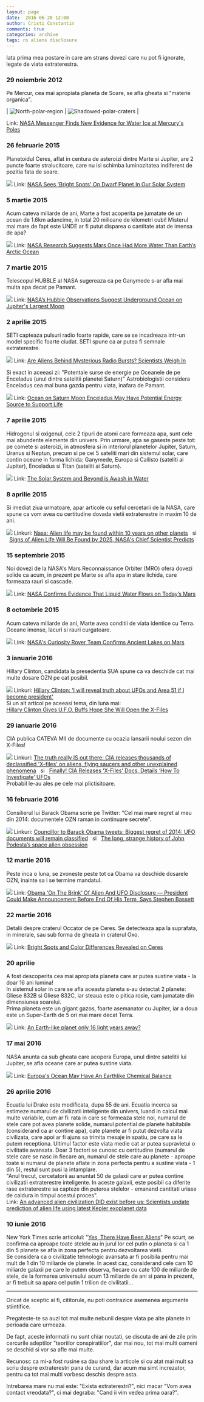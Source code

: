 ```yaml
---
layout: page
date:  2016-06-20 12:00
author: Cristi Constantin
comments: true
categories: archive
tags: ro aliens disclosure
---
```


Iata prima mea postare in care am strans dovezi care nu pot fi ignorate, legate de viata extraterestra.


### 29 noiembrie 2012
Pe Mercur, cea mai apropiata planeta de Soare, se afla gheata si "materie organica".

| ![North-polar-region](/public/images/messenger-mosaic-north-polar-region.jpg) | ![Shadowed-polar-craters](/public/images/messenger-mercury-shadowed-polar-craters.jpg) |

Link:
[NASA Messenger Finds New Evidence for Water Ice at Mercury's Poles](http://www.nasa.gov/mission_pages/messenger/media/PressConf20121129.html)


### 26 februarie 2015
Planetoidul Ceres, aflat in centura de asteroizi dintre Marte si Jupiter, are 2 puncte foarte stralucitoare, care nu isi schimba luminozitatea indiferent de pozitia fata de soare.

![](/public/images/ceres-bright-spots_wide.jpg)
Link:
[NASA Sees 'Bright Spots' On Dwarf Planet In Our Solar System](http://www.npr.org/sections/thetwo-way/2015/02/26/389245969/nasa-sees-bright-spots-on-dwarf-planet-in-our-solar-system)


### 5 martie 2015
Acum cateva miliarde de ani, Marte a fost acoperita pe jumatate de un ocean de 1.6km adancime, in total 20 milioane de kilometri cubi! Misterul mai mare de fapt este UNDE ar fi putut disparea o cantitate atat de imensa de apa?

![](/public/images/nasa-mars-water.jpg)
Link:
[NASA Research Suggests Mars Once Had More Water Than Earth’s Arctic Ocean](https://www.nasa.gov/press/2015/march/nasa-research-suggests-mars-once-had-more-water-than-earth-s-arctic-ocean)


### 7 martie 2015
Telescopul HUBBLE al NASA sugereaza ca pe Ganymede s-ar afla mai multa apa decat pe Pamant.

![](/public/images/nasa-ganymede-1.jpg)
Link:
[NASA’s Hubble Observations Suggest Underground Ocean on Jupiter's Largest Moon](http://www.nasa.gov/press/2015/march/nasa-s-hubble-observations-suggest-underground-ocean-on-jupiters-largest-moon)


### 2 aprilie 2015
SETI capteaza pulsuri radio foarte rapide, care se se incadreaza intr-un model specific foarte ciudat. SETI spune ca ar putea fi semnale extraterestre.

![](/public/images/PARKES-Telescope.jpg)
Link:
[Are Aliens Behind Mysterious Radio Bursts? Scientists Weigh In](http://www.huffingtonpost.com/2015/04/02/radio-bursts-alien-signals_n_6984870.html)

Si exact in aceeasi zi: "Potentale surse de energie pe Oceanele de pe Enceladus (unul dintre satelitii planetei Saturn)"
Astrobiologistii considera Enceladus cea mai buna gazda pentru viata, inafara de Pamant.

![](/public/images/enceladus-ocean.jpg)
Link: [Ocean on Saturn Moon Enceladus May Have Potential Energy Source to Support Life](http://www.space.com/29334-enceladus-ocean-energy-source-life.html)


### 7 aprilie 2015
Hidrogenul si oxigenul, cele 2 tipuri de atomi care formeaza apa, sunt cele mai abundente elemente din univers. Prin urmare, apa se gaseste peste tot: pe comete si asteroizi, in atmosfera si in interiorul planetelor Jupiter, Saturn, Uranus si Neptun, precum si pe cei 5 sateliti mari din sistemul solar, care contin oceane in forma lichida: Ganymede, Europa si Callisto (sateliti ai Jupiter), Enceladus si Titan (sateliti ai Saturn).

![](/public/images/watereventfeature_main.jpg)
Link: [The Solar System and Beyond is Awash in Water](http://www.nasa.gov/jpl/the-solar-system-and-beyond-is-awash-in-water)


### 8 aprilie 2015
Si imediat ziua urmatoare, apar articole cu seful cercetarii de la NASA, care spune ca vom avea cu certitudine dovada vietii extraterestre in maxim 10 de ani.

![](/public/images/alien1.jpg)
Linkuri: [Nasa: Alien life may be found within 10 years on other planets](http://www.bbc.co.uk/newsbeat/article/32216869/nasa-alien-life-may-be-found-within-10-years-on-other-planets)
&nbsp; si &nbsp;
[Signs of Alien Life Will Be Found by 2025, NASA's Chief Scientist Predicts](http://www.space.com/29041-alien-life-evidence-by-2025-nasa.html)


### 15 septembrie 2015
Noi dovezi de la NASA's Mars Reconnaissance Orbiter (MRO) ofera dovezi solide ca acum, in prezent pe Marte se afla apa in stare lichida, care formeaza rauri si cascade.

![](/public/images/nasa-water-rivers.jpg)
Link:
[NASA Confirms Evidence That Liquid Water Flows on Today’s Mars](http://www.nasa.gov/press-release/nasa-confirms-evidence-that-liquid-water-flows-on-today-s-mars)


### 8 octombrie 2015
Acum cateva miliarde de ani, Marte avea conditii de viata identice cu Terra. Oceane imense, lacuri si rauri curgatoare.

![](/public/images/marte-galecrater-main.png)
Link:
[NASA's Curiosity Rover Team Confirms Ancient Lakes on Mars](http://www.nasa.gov/feature/jpl/nasas-curiosity-rover-team-confirms-ancient-lakes-on-mars)


### 3 ianuarie 2016
Hillary Clinton, candidata la presedentia SUA spune ca va deschide cat mai multe dosare OZN pe cat posibil.

![](/public/images/hillary-clinton.jpg)
Linkuri:
[Hillary Clinton: ‘I will reveal truth about UFOs and Area 51 if I become president’](http://www.inquisitr.com/2677974/hillary-clinton-i-will-reveal-truth-about-ufos-and-area-51-if-i-become-president)<br />
Si un alt articol pe aceeasi tema, din luna mai:<br />
[Hillary Clinton Gives U.F.O. Buffs Hope She Will Open the X-Files](http://www.nytimes.com/2016/05/11/us/politics/hillary-clinton-aliens.html)

### 29 ianuarie 2016
CIA publica CATEVA MII de documente cu ocazia lansarii noului sezon din X-Files!

![](/public/images/ufo-1454027744047.jpg)
Linkuri: [The truth really IS out there: CIA releases thousands of declassified 'X-files' on aliens, flying saucers and other unexplained phenomena](http://www.dailymail.co.uk/news/article-3422014/The-truth-really-CIA-releases-thousands-declassified-X-files-aliens-flying-saucers-unexplained-phenomena.html)
&nbsp; si &nbsp;
[Finally! CIA Releases ‘X-Files’ Docs, Details ‘How To Investigate’ UFOs](http://www.huffingtonpost.com/entry/cia-x-files-flying-saucer_us_56a683cee4b0404eb8f28845)<br />
Probabil le-au ales pe cele mai plictisitoare.

### 16 februarie 2016
Consilierul lui Barack Obama scrie pe Twitter: "Cel mai mare regret al meu din 2014: documentele OZN raman in continuare secrete".

![](/public/images/barac-podesta.jpg)
Linkuri:
[Councillor to Barack Obama tweets: Biggest regret of 2014: UFO documents will remain classified](http://www.collective-evolution.com/2015/02/16/councillor-to-barack-obama-tweets-biggest-regret-of-2014-ufo-documents-will-remain-classified)
&nbsp; si &nbsp;
[The long, strange history of John Podesta’s space alien obsession](https://www.washingtonpost.com/news/the-fix/wp/2016/04/08/the-long-strange-history-of-john-podestas-space-alien-obsession)


### 12 martie 2016
Peste inca o luna, se zvoneste peste tot ca Obama va deschide dosarele OZN, inainte sa i se termine mandatul.

![](/public/images/Obama-On-The-Brink-Of-Alien-Disclosure.jpg)
Link: [Obama ‘On The Brink’ Of Alien And UFO Disclosure — President Could Make Announcement Before End Of His Term, Says Stephen Bassett](http://www.inquisitr.com/3115995/obama-on-the-brink-of-alien-and-ufo-disclosure-president-could-make-announcement-before-end-of-his-term-says-stephen-bassett)


### 22 martie 2016
Detalii despre craterul Occator de pe Ceres. Se detecteaza apa la suprafata, in minerale, sau sub forma de gheata in craterul Oxo.

![](/public/images/ceres-bright-spots-crater.jpg)
Link: [Bright Spots and Color Differences Revealed on Ceres](http://www.nasa.gov/feature/jpl/bright-spots-and-color-differences-revealed-on-ceres)


### 20 aprilie
A fost descoperita cea mai apropiata planeta care ar putea sustine viata - la doar 16 ani lumina!<br />
In sistemul solar in care se afla aceasta planeta s-au detectat 2 planete: Gliese 832B si Gliese 832C, iar steaua este o pitica rosie, cam jumatate din dimensiunea soarelui.<br />
Prima planeta este un gigant gazos, foarte asemanator cu Jupiter, iar a doua este un Super-Earth de 5 ori mai mare decat Terra.

![](/public/images/art-gliese832c.jpg)
Link: [An Earth-like planet only 16 light years away?](http://www.universetoday.com/128525/earth-like-planet-16-light-years-away)


### 17 mai 2016
NASA anunta ca sub gheata care acopera Europa, unul dintre satelitii lui Jupiter, se afla oceane care ar putea sustine viata.

![](/public/images/europa-surface.jpg)
Link: [Europa's Ocean May Have An Earthlike Chemical Balance](http://www.nasa.gov/feature/jpl/europas-ocean-may-have-an-earthlike-chemical-balance)


### 26 aprilie 2016
Ecuatia lui Drake este modificata, dupa 55 de ani. Ecuatia incerca sa estimeze numarul de civilizatii inteligente din univers, luand in calcul mai multe variabile, cum ar fi: rata in care se formeaza stele noi, numarul de stele care pot avea planete solide, numarul potential de planete habitabile (considerand ca ar contine apa), cate planete ar fi putut dezvolta viata civilizata, care apoi ar fi ajuns sa trimita mesaje in spatiu, pe care sa le putem receptiona. Ultimul factor este viata medie cat ar putea supravietui o civilitatie avansata. Doar 3 factori se cunosc cu certitudine (numarul de stele care se nasc in fiecare an, numarul de stele care au planete - aproape toate si numarul de planete aflate in zona perfecta pentru a sustine viata - 1 din 5), restul sunt pusi la intamplare.<br />
"Anul trecut, cercetatorii au anuntat 50 de galaxii care ar putea contine civilizatii extraterestre inteligente. In aceste galaxii, este posibil ca diferite rase extraterestre sa capteze din puterea stelelor - emanand cantitati uriase de caldura in timpul acestui proces".<br />
Link: [An advanced alien civilization DID exist before us: Scientists update prediction of alien life using latest Kepler exoplanet data](http://www.dailymail.co.uk/sciencetech/article-3564247/An-advanced-alien-civilization-existed-Scientists-make-prediction-changing-Drake-equation-include-Kepler-data.html)


### 10 iunie 2016
New York Times scrie articolul: "[Yes, There Have Been Aliens](http://www.nytimes.com/2016/06/12/opinion/sunday/yes-there-have-been-aliens.html)"
Pe scurt, se confirma ca aproape toate stelele au in jurul lor cel putin o planeta si ca 1 din 5 planete se afla in zona perfecta pentru dezvoltarea vietii.<br />
Se considera ca o civilizatie tehnologic avansata ar fi posibila pentru mai mult de 1 din 10 miliarde de planete. In acest caz, considerand cele cam 10 miliarde galaxii pe care le putem observa, fiecare cu cate 100 de miliarde de stele, de la formarea universului acum 13 miliarde de ani si pana in prezent, ar fi trebuit sa apara cel putin 1 trilion de civilitatii...<br />

<hr style="display:block;border-width:1px;" />

Oricat de sceptic ai fi, cititorule, nu poti contrazice asemenea argumente stiintifice.

Pregateste-te sa auzi tot mai multe nebunii despre viata pe alte planete in perioada care urmeaza.

De fapt, aceste informatii nu sunt chiar noutati, se discuta de ani de zile prin cercurile adeptilor "teoriilor conspiratiilor", dar mai nou, tot mai multi oameni se deschid si vor sa afle mai multe.

Recunosc ca mi-a fost rusine sa dau share la articole si cu atat mai mult sa scriu despre extraterestri pana de curand, dar acum ma simt increzator, pentru ca tot mai multi vorbesc deschis despre asta.

Intrebarea mare nu mai este: "Exista extraterestri?", nici macar "Vom avea contact vreodata?", ci mai degraba: "Cand ii vim vedea prima oara?".

